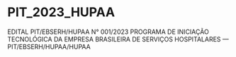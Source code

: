 # PIT_2023_HUPAA
EDITAL PIT/EBSERH/HUPAA N° 001/2023
PROGRAMA DE INICIAÇÃO TECNOLÓGICA DA EMPRESA BRASILEIRA DE SERVIÇOS HOSPITALARES — PIT/EBSERH/HUPAA/HUPAA
